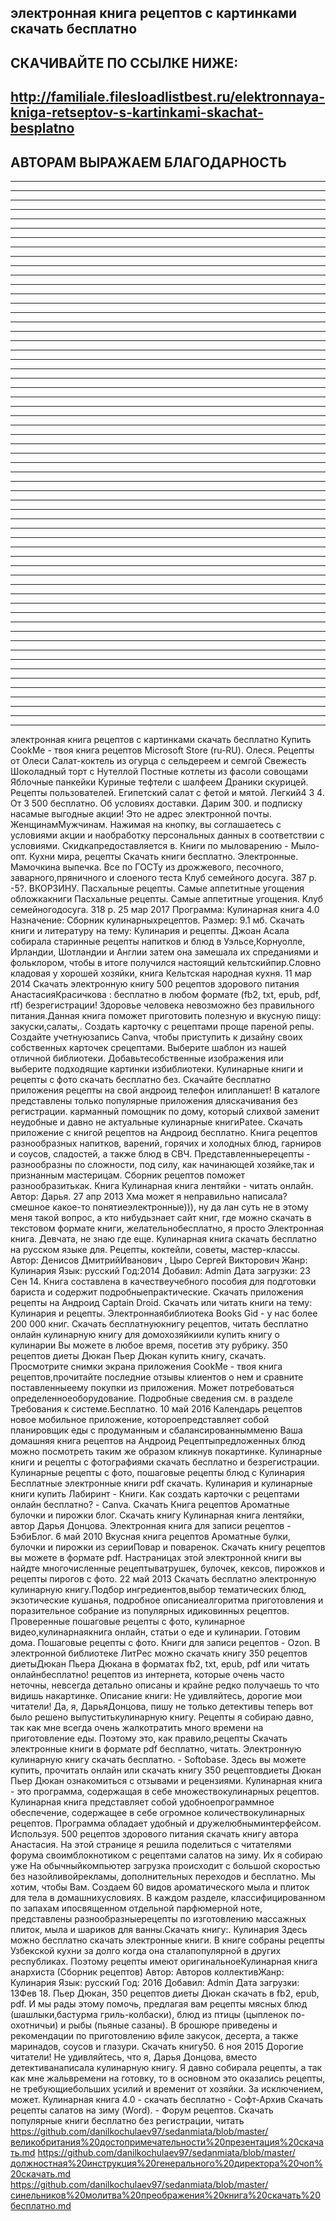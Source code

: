 электронная книга рецептов с картинками скачать бесплатно
--------------------------------------------------
СКАЧИВАЙТЕ ПО ССЫЛКЕ НИЖЕ:
--------------------------------------------------
http://familiale.filesloadlistbest.ru/elektronnaya-kniga-retseptov-s-kartinkami-skachat-besplatno
--------------------------------------------------
АВТОРАМ ВЫРАЖАЕМ БЛАГОДАРНОСТЬ
--------------------------------------------------
--------------------------------------------------
--------------------------------------------------
--------------------------------------------------
--------------------------------------------------
--------------------------------------------------
--------------------------------------------------
--------------------------------------------------
--------------------------------------------------
--------------------------------------------------
--------------------------------------------------
--------------------------------------------------
--------------------------------------------------
--------------------------------------------------
--------------------------------------------------
--------------------------------------------------
--------------------------------------------------
--------------------------------------------------
--------------------------------------------------
--------------------------------------------------
--------------------------------------------------
--------------------------------------------------
--------------------------------------------------
--------------------------------------------------
--------------------------------------------------
--------------------------------------------------
--------------------------------------------------
--------------------------------------------------
--------------------------------------------------
--------------------------------------------------
--------------------------------------------------
--------------------------------------------------
--------------------------------------------------
--------------------------------------------------
--------------------------------------------------
--------------------------------------------------
--------------------------------------------------
--------------------------------------------------
--------------------------------------------------
--------------------------------------------------
--------------------------------------------------
--------------------------------------------------
--------------------------------------------------
--------------------------------------------------
--------------------------------------------------
--------------------------------------------------
--------------------------------------------------
--------------------------------------------------
--------------------------------------------------
--------------------------------------------------
--------------------------------------------------
--------------------------------------------------
--------------------------------------------------
--------------------------------------------------
--------------------------------------------------
--------------------------------------------------
--------------------------------------------------
--------------------------------------------------
--------------------------------------------------
--------------------------------------------------
электронная книга рецептов с картинками скачать бесплатно Купить CookMe - твоя книга рецептов  Microsoft Store (ru-RU). Олеся. Рецепты от Олеси  Салат-коктель из огурца с сельдереем и семгой Свежесть  Шоколадный торт с Нутеллой  Постные котлеты из фасоли совощами  Яблочные панкейки  Куриные тефтели с шалфеем  Драники скурицей. Рецепты пользователей. Египетский салат с фетой и мятой. Легкий4 3 4. От 3 500   бесплатно. Об условиях доставки. Дарим 300. и подписку насамые выгодные акции! Это не адрес электронной почты. ЖенщинамМужчинам. Нажимая на кнопку, вы соглашаетесь с условиями акции и наобработку персональных данных в соответствии с условиями. Скидкапредоставляется в. Книги по мыловарению - Мыло-опт. Кухни мира, рецепты  Скачать книги бесплатно. Электронные. Мамочкина выпечка. Все по ГОСТу из дрожжевого, песочного, заварного,пряничного и слоеного теста  Клуб семейного досуга. 387 р. -5?. ВКОРЗИНУ. Пасхальные рецепты. Самые аппетитные угощения обложкакниги Пасхальные рецепты. Самые аппетитные угощения. Клуб семейногодосуга. 318 р. 25 мар 2017  Программа: Кулинарная книга 4.0 Назначение: Сборник кулинарныхрецептов. Размер: 9.1 мб. Скачать книги и литературу на тему: Кулинария и рецепты. Джоан Асала собирала старинные рецепты напитков и блюд в Уэльсе,Корнуолле, Ирландии, Шотландии и Англии  затем она замешала их спреданиями и фольклором, чтобы в итоге получился настоящий кельтскийпир.Словно кладовая у хорошей хозяйки, книга Кельтская народная кухня. 11 мар 2014  Скачать электронную книгу 500 рецептов здорового питания АнастасияКрасичкова : бесплатно в любом формате (fb2, txt, epub, pdf, rtf) безрегистрации! Здоровье человека невозможно без правильного питания.Данная книга поможет приготовить полезную и вкусную пищу: закуски,салаты,. Создать карточку с рецептами  проще пареной репы. Создайте учетнуюзапись Canva, чтобы приступить к дизайну своих собственных карточек срецептами. Выберите шаблон из нашей отличной библиотеки. Добавьтесобственные изображения или выберите подходящие картинки избиблиотеки. Кулинарные книги и рецепты с фото скачать бесплатно без. Скачайте бесплатно приложения рецепты на свой андроид телефон илипланшет! В каталоге представлены только популярные приложения дляскачивания без регистрации.  карманный помощник по дому, который слихвой заменит неудобные и давно не актуальные кулинарные книгиPatee.
Скачать приложение с книгой рецептов на Андроид бесплатно. Книга рецептов разнообразных напитков, варений, горячих и холодных блюд, гарниров и соусов, сладостей, а также блюд в СВЧ. Представленныерецепты - разнообразны по сложности, под силу, как начинающей хозяйке,так и признанным мастерицам. Сборник рецептов поможет разнообразитькак. Книга Кулинарная книга лентяйки - читать онлайн. Автор: Дарья. 27 апр 2013  Хма может я неправильно написала?смешное какое-то понятиеэлектронные))), ну да лан суть не в этому меня такой вопрос, а кто нибудьзнает сайт книг, где можно скачать в текстовом формате книги, желательнобесплатно, я просто  Электронная книга. Девчата, не знаю где еще. Кулинарная книга скачать бесплатно на русском языке для. Рецепты, коктейли, советы, мастер-классы. Автор: Денисов ДмитрийИванович , Цыро Сергей Викторович Жанр: Кулинария Язык: русский Год:2014 Добавил: Admin Дата загрузки: 23 Сен 14. Книга составлена в качествеучебного пособия для подготовки бариста и содержит подробныепрактические. Скачать приложения рецепты на Андроид  Captain Droid. Скачать или читать книги на тему: Кулинария и рецепты. Электроннаябиблиотека Books Gid - у нас более 200 000 книг.  Скачать бесплатнуюкнигу рецептов, читать бесплатно онлайн кулинарную книгу для домохозяйкиили купить книгу о кулинарии Вы можете в любое время, посетив эту рубрику. 350 рецептов диеты Дюкан Пьер Дюкан купить книгу, скачать. Просмотрите снимки экрана приложения CookMe - твоя книга рецептов,прочитайте последние отзывы клиентов о нем и сравните поставленныеему  покупки из приложения. Может потребоваться определенноеоборудование. Подробные сведения см. в разделе Требования к системе.Бесплатно. 10 май 2016  Календарь рецептов  новое мобильное приложение, котороепредставляет собой планировщик еды с продуманным и сбалансированнымменю  Ваша домашняя книга рецептов на Андроид  Рецептыпредложенных блюд можно посмотреть таким же образом  кликнув покартинке. Кулинарные книги и рецепты с фотографиями скачать бесплатно и безрегистрации. Кулинарные рецепты с фото, пошаговые рецепты блюд с
Кулинария  Бесплатные электронные книги pdf скачать. Кулинария и кулинарные книги купить  Лабиринт - Книги. Как создать карточки с рецептами онлайн бесплатно? - Canva. Скачать  Книга рецептов Ароматные булочки и пирожки  блог. Скачать книгу Кулинарная книга лентяйки, автор Дарья Донцова. Электронная книга для записи рецептов - БэбиБлог. 6 май 2010  Вкусная книга рецептов Ароматные булки, булочки и пирожки из серииПовар и поваренок. Скачать книгу рецептов вы можете в формате pdf. Настраницах этой электронной книги вы найдте многочисленные рецептыватрушек, булочек, кексов, пирожков и рецепты пирогов с фото. 22 май 2013  Скачать бесплатно электронную кулинарную книгу.Подбор ингредиентов,выбор тематических блюд, экзотические кушанья, подробное описаниеалгоритма приготовления и поразительное собрание из популярных идиковинных рецептов. Проверенные пошаговые рецепты с фото, кулинарное видео,кулинарнаякнига онлайн, статьи о еде и кулинарии. Готовим дома. Пошаговые рецепты с фото. Книги для записи рецептов - Ozon. В электронной библиотеке ЛитРес можно скачать книгу 350 рецептов диетыДюкан Пьера Дюкана в форматах fb2, txt, epub, pdf или читать онлайнбесплатно!  рецептов из интернета, которые очень часто неточны, невсегда детально описаны и крайне редко получаешь то что видишь накартинке. Описание книги: Не удивляйтесь, дорогие мои читатели! Да, я, ДарьяДонцова, пишу не только детективы  теперь вот было решено выпуститькулинарную книгу. Рецепты я собираю давно, так как мне всегда очень жалкотратить много времени на приготовление еды. Поэтому это, как правило,рецепты
Скачать электронные книги в формате pdf бесплатно, читать. Электронную кулинарную книгу скачать бесплатно. - Softobase. Здесь вы можете купить, прочитать онлайн или скачать книгу 350 рецептовдиеты Дюкан Пьер Дюкан ознакомиться с отзывами и рецензиями. Кулинарная книга - это программа, содержащая в себе множествокулинарных рецептов. Кулинарная книга представляет собой удобноепрограммное обеспечение, содержащее в себе огромное количествокулинарных рецептов. Программа обладает удобный и дружелюбныминтерфейсом. Используя. 500 рецептов здорового питания скачать книгу автора Анастасия. На этой странице я решила поделиться с читателями форума своимблокнотиком с рецептами салатов на зиму. Их я собираю уже  На обычныйкомпьютер загрузка происходит с большой скоростью без назойливойрекламы, дополнительных переходов и бесплатно. Мы хотим, чтобы Вам. Создаем 60 видов ароматического мыла и плиток для тела в домашнихусловиях. В каждом разделе, классифицированном по запахам ипосвященном отдельной парфюмерной ноте, представлены разнообразныерецепты по изготовлению массажных плиток, мыла и шариков для ванны.Скачать книгу:. Кулинария  Здесь можно бесплатно скачать электронные книги. В книге собраны рецепты Узбекской кухни за долго когда она сталапопулярной в других республиках. Поэтому рецепты имеют оригинальноеКулинарная книга анархиста (Сборник рецептов) Автор: Авторов коллективЖанр: Кулинария Язык: русский Год: 2016 Добавил: Admin Дата загрузки: 13Фев 18. Пьер Дюкан, 350 рецептов диеты Дюкан  скачать в fb2, epub, pdf. И мы рады этому помочь, предлагая вам рецепты мясных блюд (шашлыки,бастурма гриль-колбаски), блюд из птицы (цыпленок по-охотничьи) и рыбы (пьяные сазаны). В брошюре приведены и рекомендации по приготовлению вфиле закусок, десерта, а также маринадов, соусов и глазури. Скачать книгу50. 6 ноя 2015  Дорогие читатели! Не удивляйтесь, что я, Дарья Донцова, вместо детективанаписала кулинарную книгу. Я давно собирала рецепты, а так как мне жальвремени на готовку, то в основном это оказались рецепты, не требующиебольших усилий и временит от хозяйки. За исключением, может. Кулинарная книга 4.0 - скачать бесплатно - Софт-Архив
Скачать рецепты салатов на зиму (Word). - Форум рецептов. Скачать популярные книги бесплатно без регистрации, читать
https://github.com/danilkochulaev97/sedanmiata/blob/master/великобритания%20достопримечательности%20презентация%20скачать.md
https://github.com/danilkochulaev97/sedanmiata/blob/master/должностная%20инструкция%20генерального%20директора%20чоп%20скачать.md
https://github.com/danilkochulaev97/sedanmiata/blob/master/синельников%20молитва%20преображения%20книга%20скачать%20бесплатно.md
